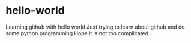 # hello-world
Learning github with hello world
Just trying to learn about github and do some python programming
Hope it is not too complicated
